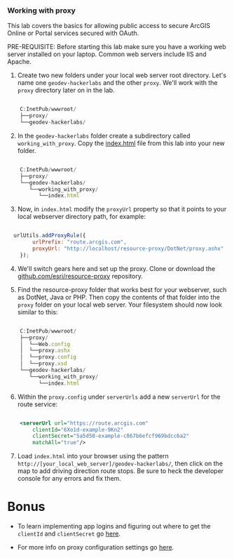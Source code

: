 ### Working with proxy

This lab covers the basics for allowing public access to secure ArcGIS Online or Portal services secured with OAuth. 

PRE-REQUISITE: Before starting this lab make sure you have a working web server installed on your laptop. Common web servers include IIS and Apache.

1. Create two new folders under your local web server root directory. Let's name one `geodev-hackerlabs` and the other `proxy`. We'll work with the `proxy` directory later on in the lab.

```javascript

    C:InetPub/wwwroot/
    ├──proxy/
    └──geodev-hackerlabs/

```

2. In the `geodev-hackerlabs` folder create a subdirectory called `working_with_proxy`. Copy the [index.html](index.html) file from this lab into your new folder.  

```javascript

    C:InetPub/wwwroot/
    ├──proxy/    
    └──geodev-hackerlabs/
       └──working_with_proxy/
          └──index.html

```

3. Now, in `index.html` modify the `proxyUrl` property so that it points to your local webserver directory path, for example:
 

```javascript

  urlUtils.addProxyRule({
        urlPrefix: "route.arcgis.com",
        proxyUrl: "http://localhost/resource-proxy/DotNet/proxy.ashx"
    });

```

4. We'll switch gears here and set up the proxy. Clone or download the [github.com/esri/resource-proxy](https://github.com/Esri/resource-proxy) repository. 

5. Find the resource-proxy folder that works best for your webserver, such as DotNet, Java or PHP. Then copy the contents of that folder into the `proxy` folder on your local web server. Your filesystem should now look similar to this:

```javascript

    C:InetPub/wwwroot/
    ├──proxy/
    │  └──Web.config
    │  └──proxy.ashx
    │  └──proxy.config
    │  └──proxy.xsd 
    └──geodev-hackerlabs/
       └──working_with_proxy/
          └──index.html

```

6. Within the `proxy.config` under `serverUrls` add a new `serverUrl` for the route service:


```xml

	<serverUrl url="https://route.arcgis.com"
        clientId="6Xo1d-example-9Kn2"
        clientSecret="5a5d50-example-c867b6efcf969bdcc6a2"
        matchAll="true"/>

```

7. Load `index.html` into your browser using the pattern `http://[your_local_web_server]/geodev-hackerlabs/`, then click on the map to add driving direction route stops. Be sure to heck the developer console for any errors and fix them.

# Bonus

* To learn implementing app logins and figuring out where to get the `clientId` and `clientSecret` go [here](https://developers.arcgis.com/authentication/accessing-arcgis-online-services/).

* For more info on proxy configuration settings go [here](https://github.com/Esri/resource-proxy/blob/master/README.md#proxy-configuration-settings).
